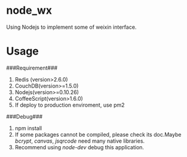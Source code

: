 node_wx
=======

Using Nodejs to implement some of weixin interface.


Usage
=======

###Requirement###
1. Redis (version>2.6.0)
2. CouchDB(version>=1.5.0)
3. Nodejs(version>=0.10.26)
4. CoffeeScript(version>1.6.0)
5. If deploy to production enviroment, use pm2


###Debug###
1. npm install
2. If some packages cannot be compiled, please check its doc.Maybe *bcrypt*, *canvas*, *jsqrcode* need many native libraries.
3. Recommend using *node-dev* debug this application.  
